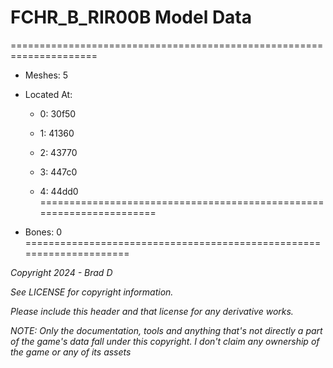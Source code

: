 # FCHR_B_RIR00B Model Data
=====================================================================

* Meshes: 5

* Located At:

  * 0: 30f50

  * 1: 41360

  * 2: 43770

  * 3: 447c0

  * 4: 44dd0
=====================================================================

* Bones: 0
=====================================================================

*Copyright 2024 - Brad D*

*See LICENSE for copyright information.*

*Please include this header and that license for any derivative works.*

*NOTE: Only the documentation, tools and anything that's not directly a part of the game's data fall under this copyright. I don't claim any ownership of the game or any of its assets*
